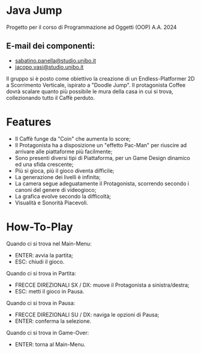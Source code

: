 # Java Jump

Progetto per il corso di Programmazione ad Oggetti (OOP) A.A. 2024

## E-mail dei componenti:
- sabatino.panella@studio.unibo.it
- jacopo.vasi@studio.unibo.it

Il gruppo si è posto come obiettivo la creazione di un Endless-Platformer 2D a Scorrimento Verticale, ispirato a "Doodle Jump".
Il protagonista Coffee dovrà scalare quanto più possibile le mura della casa in cui si trova, collezionando tutto il Caffè perduto.

# Features
- Il Caffè funge da "Coin" che aumenta lo score;
- Il Protagonista ha a disposizione un "effetto Pac-Man" per riuscire ad arrivare alle piattaforme più facilmente;
- Sono presenti diversi tipi di Piattaforma, per un Game Design dinamico ed una sfida crescente;
- Più si gioca, più il gioco diventa difficile;
- La generazione dei livelli è infinita;
- La camera segue adeguatamente il Protagonista, scorrendo secondo i canoni del genere di videogioco;
- La grafica evolve secondo la difficoltà;
- Visualità e Sonorità Piacevoli.

# How-To-Play
Quando ci si trova nel Main-Menu:
- ENTER: avvia la partita;
- ESC: chiudi il gioco.

Quando ci si trova in Partita:
- FRECCE DIREZIONALI SX / DX: muove il Protagonista a sinistra/destra;
- ESC: metti il gioco in Pausa.

Quando ci si trova in Pausa:
- FRECCE DIREZIONALI SU / DX: naviga le opzioni di Pausa;
- ENTER: conferma la selezione.

Quando ci si trova in Game-Over:
- ENTER: torna al Main-Menu.



